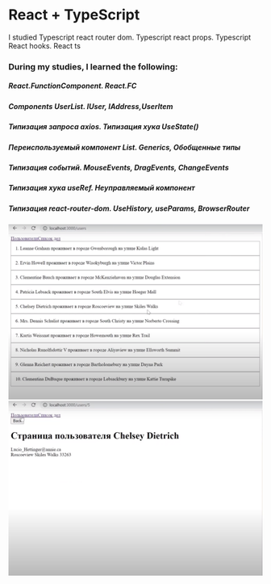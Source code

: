 # React + TypeScript


I studied Typescript react router dom. Typescript react props. Typescript React hooks. React ts

### During my studies, I learned the following:
 ##### React.FunctionComponent. React.FC
 ##### Components UserList. IUser, IAddress,UserItem
 ##### Типизация запроса axios. Типизация хука UseState()
 ##### Переиспользуемый компонент List. Generics, Обобщенные типы
 ##### Типизация событий. MouseEvents, DragEvents, ChangeEvents
 ##### Типизация хука useRef. Неуправляемый компонент
 ##### Типизация react-router-dom. UseHistory, useParams, BrowserRouter

![img](https://raw.githubusercontent.com/panifedov/react-typescript/main/src/assets/img/1.png)
![img](https://raw.githubusercontent.com/panifedov/react-typescript/main/src/assets/img/2.png)

